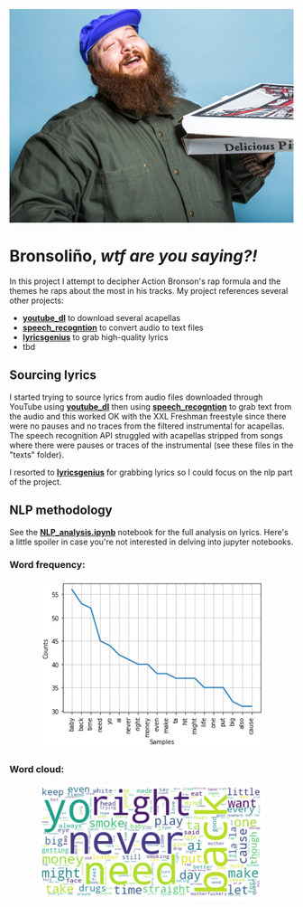<p align="center">
  <img src="./img/action-bronson-gq-1.webp" alt="Statoscope example" width="650">
</p>

# Bronsoliño, _wtf are you saying?!_
In this project I attempt to decipher Action Bronson's rap formula and the themes he raps about the most in his tracks. My project references several other projects:
* **[youtube_dl](https://pypi.org/project/youtube_dl/)** to download several acapellas
* **[speech_recogntion](https://pypi.org/project/SpeechRecognition/)** to convert audio to text files
* **[lyricsgenius](https://lyricsgenius.readthedocs.io/en/master/)** to grab high-quality lyrics
* tbd


## Sourcing lyrics
I started trying to source lyrics from audio files downloaded through YouTube using **[youtube_dl](https://pypi.org/project/youtube_dl/)** then using **[speech_recogntion](https://pypi.org/project/SpeechRecognition/)** to grab text from the audio and this worked OK with the XXL Freshman freestyle since there were no pauses and no traces from the filtered instrumental for acapellas. The speech recognition API struggled with acapellas stripped from songs where there were pauses or traces of the instrumental (see these files in the "texts" folder).

I resorted to **[lyricsgenius](https://lyricsgenius.readthedocs.io/en/master/)** for grabbing lyrics so I could focus on the nlp part of the project.


## NLP methodology
See the **[NLP_analysis.ipynb](https://github.com/jrodriguez5909/MrBaklava/blob/master/NLP_analysis.ipynb)** notebook for the full analysis on lyrics. Here's a little spoiler in case you're not interested in delving into jupyter notebooks.

### Word frequency:
<p align="center">
  <img src="./img/word_frequency.jpeg" alt="Statoscope example" width="400">
</p>

### Word cloud:
<p align="center">
  <img src="./img/word_cloud.jpeg" alt="Statoscope example" width="400">
</p>